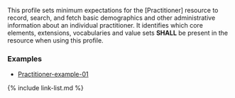 
This profile sets minimum expectations for the [Practitioner] resource to record, search, and fetch basic demographics and other administrative information about an individual practitioner. It identifies which core elements, extensions, vocabularies and value sets **SHALL** be present in the resource when using this profile.

### Examples

- [Practitioner-example-01](Practitioner-example-01.html)

{% include link-list.md %}
